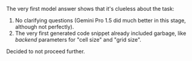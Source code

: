 The very first model answer shows that it's clueless about the task:
1. No clarifying questions (Gemini Pro 1.5 did much better in this stage, although not perfectly).
2. The very first generated code snippet already included garbage, like _backend_ parameters for "cell size" and "grid size".

Decided to not proceed further.
